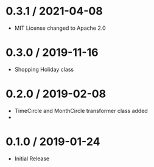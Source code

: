 # 0.3.1 / 2021-04-08

  * MIT License changed to Apache 2.0

# 0.3.0 / 2019-11-16

  * Shopping Holiday class

# 0.2.0 / 2019-02-08

  * TimeCircle and MonthCircle transformer class added
  * 

# 0.1.0 / 2019-01-24

  * Initial Release
